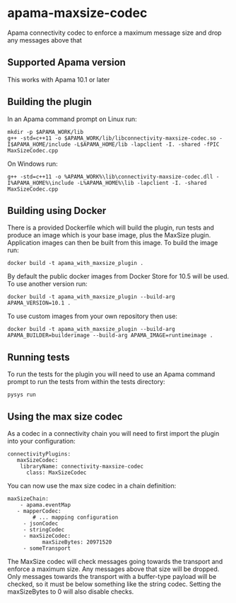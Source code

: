 # apama-maxsize-codec
Apama connectivity codec to enforce a maximum message size and drop any messages above that

## Supported Apama version

This works with Apama 10.1 or later

## Building the plugin

In an Apama command prompt on Linux run:

    mkdir -p $APAMA_WORK/lib
    g++ -std=c++11 -o $APAMA_WORK/lib/libconnectivity-maxsize-codec.so -I$APAMA_HOME/include -L$APAMA_HOME/lib -lapclient -I. -shared -fPIC MaxSizeCodec.cpp

On Windows run:

    g++ -std=c++11 -o %APAMA_WORK%\lib\connectivity-maxsize-codec.dll -I%APAMA_HOME%\include -L%APAMA_HOME%\lib -lapclient -I. -shared MaxSizeCodec.cpp

## Building using Docker

There is a provided Dockerfile which will build the plugin, run tests and produce an image which is your base image, plus the MaxSize plugin. Application images can then be built from this image. To build the image run:

    docker build -t apama_with_maxsize_plugin .

By default the public docker images from Docker Store for 10.5 will be used. To use another version run:

    docker build -t apama_with_maxsize_plugin --build-arg APAMA_VERSION=10.1 .

To use custom images from your own repository then use:

    docker build -t apama_with_maxsize_plugin --build-arg APAMA_BUILDER=builderimage --build-arg APAMA_IMAGE=runtimeimage .

## Running tests

To run the tests for the plugin you will need to use an Apama command prompt to run the tests from within the tests directory:

    pysys run

## Using the max size codec

As a codec in a connectivity chain you will need to first import the plugin into your configuration:

    connectivityPlugins:
	   maxSizeCodec:
        libraryName: connectivity-maxsize-codec
		  class: MaxSizeCodec

You can now use the max size codec in a chain definition:

    maxSizeChain:
	    - apama.eventMap
       - mapperCodec:
		    # ... mapping configuration
		 - jsonCodec
		 - stringCodec
		 - maxSizeCodec:
			   maxSizeBytes: 20971520
		 - someTransport

The MaxSize codec will check messages going towards the transport and enforce a maximum size. Any messages above that size will be dropped. Only messages towards the transport with a buffer-type payload will be checked, so it must be below something like the string codec. Setting the maxSizeBytes to 0 will also disable checks.

